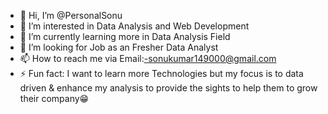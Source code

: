 - 👋 Hi, I’m @PersonalSonu
- 👀 I’m interested in Data Analysis and Web Development
- 🌱 I’m currently learning more in Data Analysis Field
- 💞️ I’m looking for Job as an Fresher Data Analyst
- 📫 How to reach me via Email:-sonukumar149000@gmail.com
- ⚡ Fun fact: I want to learn more Technologies but my focus is to data driven & enhance my analysis to provide the sights to help them to grow their company😁

<!---
PersonalSonu/PersonalSonu is a ✨ special ✨ repository because its `README.md` (this file) appears on your GitHub profile.
You can click the Preview link to take a look at your changes.
--->
